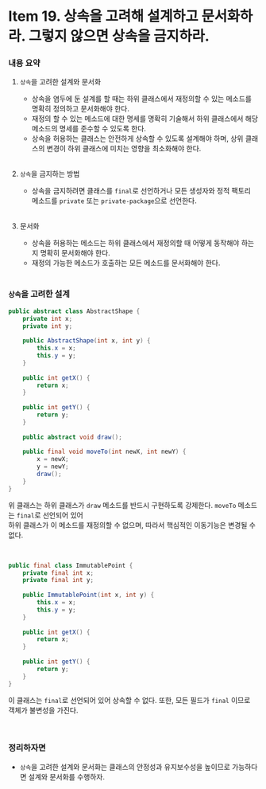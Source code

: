 # Item 19. 상속을 고려해 설계하고 문서화하라. 그렇지 않으면 상속을 금지하라.

### 내용 요약 <br>
1. `상속`을 고려한 설계와 문서화
    - 상속을 염두에 둔 설계를 할 때는 하위 클래스에서 재정의할 수 있는 메소드를 명확히 정의하고 문서화해야 한다.
    - 재정의 할 수 있는 메소드에 대한 명세를 명확히 기술해서 하위 클래스에서 해당 메소드의 명세를 준수할 수 있도록 한다. 
    - 상속을 허용하는 클래스는 안전하게 상속할 수 있도록 설계해야 하며, 상위 클래스의 변경이 하위 클래스에 미치는 영향을 최소화해야 한다. <br><br>

2. `상속`을 금지하는 방법
   - 상속을 금지하려면 클래스를 `final`로 선언하거나 모든 생성자와 정적 팩토리 메소드를 `private` 또는 `private-package`으로 선언한다. <br><br>

3. 문서화
   - 상속을 허용하는 메소드는 하위 클래스에서 재정의할 때 어떻게 동작해야 하는 지 명확히 문서화해야 한다. <br>
   - 재정의 가능한 메소드가 호출하는 모든 메소드를 문서화해야 한다. <br><br>

### `상속`을 고려한 설계
```java
public abstract class AbstractShape {
    private int x;
    private int y;
    
    public AbstractShape(int x, int y) {
        this.x = x;
        this.y = y;
    }
    
    public int getX() {
        return x;
    }
    
    public int getY() {
        return y;
    }
    
    public abstract void draw();
    
    public final void moveTo(int newX, int newY) {
        x = newX;
        y = newY;
        draw();
    }
}
```
위 클래스는 하위 클래스가 `draw` 메소드를 반드시 구현하도록 강제한다. `moveTo` 메소드는 `final`로 선언되어 있어 <br>
하위 클래스가 이 메소드를 재정의할 수 없으며, 따라서 핵심적인 이동기능은 변경될 수 없다.

<br>

```java
public final class ImmutablePoint {
    private final int x;
    private final int y;
    
    public ImmutablePoint(int x, int y) {
        this.x = x;
        this.y = y;
    }
    
    public int getX() {
        return x;
    }
    
    public int getY() {
        return y;
    }
}
```
이 클래스는 `final`로 선언되어 있어 상속할 수 없다. 또한, 모든 필드가 `final` 이므로 객체가 불변성을 가진다.

<br>

### 정리하자면
- `상속`을 고려한 설계와 문서화는 클래스의 안정성과 유지보수성을 높이므로 가능하다면 설계와 문서화를 수행하자.
